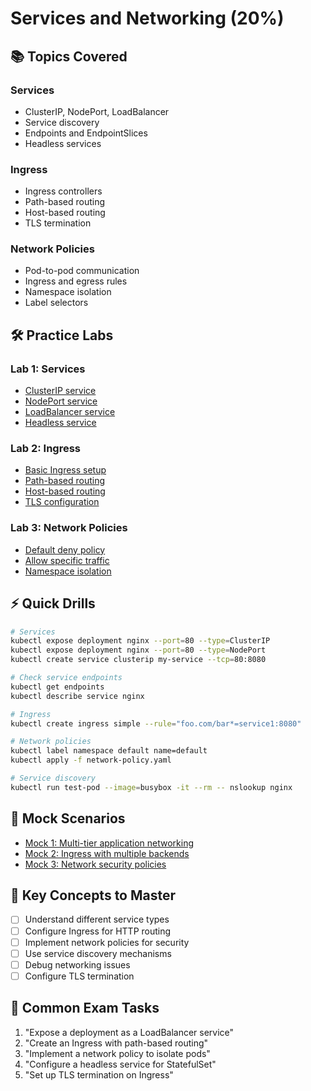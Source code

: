 # Services and Networking (20%)

## 📚 Topics Covered

### Services
- ClusterIP, NodePort, LoadBalancer
- Service discovery
- Endpoints and EndpointSlices
- Headless services

### Ingress
- Ingress controllers
- Path-based routing
- Host-based routing
- TLS termination

### Network Policies
- Pod-to-pod communication
- Ingress and egress rules
- Namespace isolation
- Label selectors

## 🛠️ Practice Labs

### Lab 1: Services
- [ClusterIP service](labs/lab01-clusterip-service.md)
- [NodePort service](labs/lab02-nodeport-service.md)
- [LoadBalancer service](labs/lab03-loadbalancer-service.md)
- [Headless service](labs/lab04-headless-service.md)

### Lab 2: Ingress
- [Basic Ingress setup](labs/lab05-basic-ingress.md)
- [Path-based routing](labs/lab06-path-routing.md)
- [Host-based routing](labs/lab07-host-routing.md)
- [TLS configuration](labs/lab08-tls-ingress.md)

### Lab 3: Network Policies
- [Default deny policy](labs/lab09-default-deny.md)
- [Allow specific traffic](labs/lab10-allow-traffic.md)
- [Namespace isolation](labs/lab11-namespace-isolation.md)

## ⚡ Quick Drills

```bash
# Services
kubectl expose deployment nginx --port=80 --type=ClusterIP
kubectl expose deployment nginx --port=80 --type=NodePort
kubectl create service clusterip my-service --tcp=80:8080

# Check service endpoints
kubectl get endpoints
kubectl describe service nginx

# Ingress
kubectl create ingress simple --rule="foo.com/bar*=service1:8080"

# Network policies
kubectl label namespace default name=default
kubectl apply -f network-policy.yaml

# Service discovery
kubectl run test-pod --image=busybox -it --rm -- nslookup nginx
```

## 🎯 Mock Scenarios

- [Mock 1: Multi-tier application networking](mocks/mock01-multi-tier-networking.md)
- [Mock 2: Ingress with multiple backends](mocks/mock02-complex-ingress.md)
- [Mock 3: Network security policies](mocks/mock03-network-security.md)

## 🔑 Key Concepts to Master

- [ ] Understand different service types
- [ ] Configure Ingress for HTTP routing
- [ ] Implement network policies for security
- [ ] Use service discovery mechanisms
- [ ] Debug networking issues
- [ ] Configure TLS termination

## 📝 Common Exam Tasks

1. "Expose a deployment as a LoadBalancer service"
2. "Create an Ingress with path-based routing"
3. "Implement a network policy to isolate pods"
4. "Configure a headless service for StatefulSet"
5. "Set up TLS termination on Ingress"